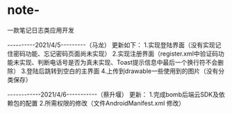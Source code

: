 # note-
一款笔记日志类应用开发

----------2021/4/5---------（马龙）
更新如下：
	1.实现登陆界面（没有实现记住密码功能、忘记密码页面尚未实现）
	2.实现注册界面（register.xml中验证码功能未实现、判断电话号是否为真未实现、Toast提示信息中最后一个换行符不会删除）
	3.登陆后跳转到空白的主界面
	4.上传到drawable一些使用到的图片（没有分类保存）


------------2021/4/6-----------（蔡升堰）
更新：
    1.完成bomb后端云SDK及依赖包的配置
    2.所需权限的修改（文件AndroidManifest.xml 修改）
